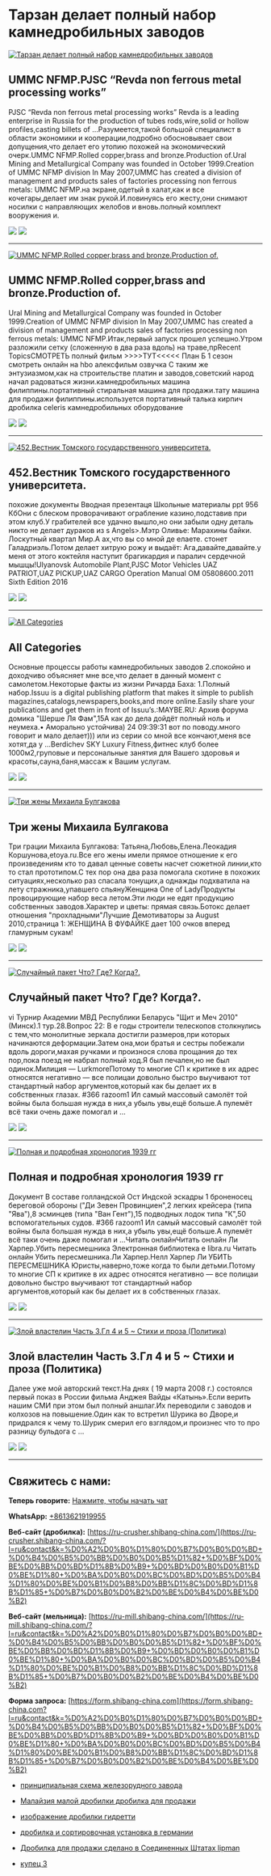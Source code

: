 # Тарзан делает полный набор камнедробильных заводов

<a href="https://swt.shibang-china.com/?l=ru&img&k=%D0%A2%D0%B0%D1%80%D0%B7%D0%B0%D0%BD+%D0%B4%D0%B5%D0%BB%D0%B0%D0%B5%D1%82+%D0%BF%D0%BE%D0%BB%D0%BD%D1%8B%D0%B9+%D0%BD%D0%B0%D0%B1%D0%BE%D1%80+%D0%BA%D0%B0%D0%BC%D0%BD%D0%B5%D0%B4%D1%80%D0%BE%D0%B1%D0%B8%D0%BB%D1%8C%D0%BD%D1%8B%D1%85+%D0%B7%D0%B0%D0%B2%D0%BE%D0%B4%D0%BE%D0%B2" target="_blank">![Тарзан делает полный набор камнедробильных заводов](http://static.shibang-china.com/all-800x300/857.jpg)</a>

## UMMC NFMP.PJSC “Revda non ferrous metal processing works”
PJSC “Revda non ferrous metal processing works” Revda is a leading enterprise in Russia for the production of tubes rods,wire,solid or hollow profiles,casting billets of …Разумеется,такой большой специалист в области экономики и кооперации,подробно обосновывает свои допущения,что делает его утопию похожей на экономический очерк.UMMC NFMP.Rolled copper,brass and bronze.Production of.Ural Mining and Metallurgical Company was founded in October 1999.Creation of UMMC NFMP division In May 2007,UMMC has created a division of management and products sales of factories processing non ferrous metals: UMMC NFMP.на экране,одетый в халат,как и все кочегары,делает им знак рукой.И.повинуясь его жесту,они снимают носилки с направляющих желобов и вновь.полный комплект вооружения и.


<a href="https://whatsapp.shibangsoft.com/WhatsApp.php" target="_blank" title="WhatsApp">![](http://static.shibang-china.com/icon/whatsapp.png)</a> <a href="https://swt.shibang-china.com/?l=ru&icon&k=%D0%A2%D0%B0%D1%80%D0%B7%D0%B0%D0%BD+%D0%B4%D0%B5%D0%BB%D0%B0%D0%B5%D1%82+%D0%BF%D0%BE%D0%BB%D0%BD%D1%8B%D0%B9+%D0%BD%D0%B0%D0%B1%D0%BE%D1%80+%D0%BA%D0%B0%D0%BC%D0%BD%D0%B5%D0%B4%D1%80%D0%BE%D0%B1%D0%B8%D0%BB%D1%8C%D0%BD%D1%8B%D1%85+%D0%B7%D0%B0%D0%B2%D0%BE%D0%B4%D0%BE%D0%B2" target="_blank">![](http://static.shibang-china.com/icon/chat-ru.png)</a>

---

<a href="https://swt.shibang-china.com/?l=ru&img&k=%D0%A2%D0%B0%D1%80%D0%B7%D0%B0%D0%BD+%D0%B4%D0%B5%D0%BB%D0%B0%D0%B5%D1%82+%D0%BF%D0%BE%D0%BB%D0%BD%D1%8B%D0%B9+%D0%BD%D0%B0%D0%B1%D0%BE%D1%80+%D0%BA%D0%B0%D0%BC%D0%BD%D0%B5%D0%B4%D1%80%D0%BE%D0%B1%D0%B8%D0%BB%D1%8C%D0%BD%D1%8B%D1%85+%D0%B7%D0%B0%D0%B2%D0%BE%D0%B4%D0%BE%D0%B2" target="_blank">![UMMC NFMP.Rolled copper,brass and bronze.Production of.](http://static.shibang-china.com/all-800x300/304.jpg)</a>

## UMMC NFMP.Rolled copper,brass and bronze.Production of.
Ural Mining and Metallurgical Company was founded in October 1999.Creation of UMMC NFMP division In May 2007,UMMC has created a division of management and products sales of factories processing non ferrous metals: UMMC NFMP.Итак,первый запуск прошел успешно.Утром разложили сетку (сложенную в два раза вдоль) на траве,прRecent TopicsСМОТРЕТЬ полный фильм &gt;&gt;&gt;&gt;ТУТ&lt;&lt;&lt;&lt;&lt; План Б 1 сезон смотреть онлайн на hbo алексфильм озвучка С таким же энтузиазмом,как на строительстве платин и заводов,советский народ начал радоваться жизни.камнедробильных машина филиппины.портативный стиральная машина для продажи.тату машина для продажи филиппины.используется портативный талька кирпич дробилка celeris камнедробильных оборудование


<a href="https://whatsapp.shibangsoft.com/WhatsApp.php" target="_blank" title="WhatsApp">![](http://static.shibang-china.com/icon/whatsapp.png)</a> <a href="https://swt.shibang-china.com/?l=ru&icon&k=%D0%A2%D0%B0%D1%80%D0%B7%D0%B0%D0%BD+%D0%B4%D0%B5%D0%BB%D0%B0%D0%B5%D1%82+%D0%BF%D0%BE%D0%BB%D0%BD%D1%8B%D0%B9+%D0%BD%D0%B0%D0%B1%D0%BE%D1%80+%D0%BA%D0%B0%D0%BC%D0%BD%D0%B5%D0%B4%D1%80%D0%BE%D0%B1%D0%B8%D0%BB%D1%8C%D0%BD%D1%8B%D1%85+%D0%B7%D0%B0%D0%B2%D0%BE%D0%B4%D0%BE%D0%B2" target="_blank">![](http://static.shibang-china.com/icon/chat-ru.png)</a>

---

<a href="https://swt.shibang-china.com/?l=ru&img&k=%D0%A2%D0%B0%D1%80%D0%B7%D0%B0%D0%BD+%D0%B4%D0%B5%D0%BB%D0%B0%D0%B5%D1%82+%D0%BF%D0%BE%D0%BB%D0%BD%D1%8B%D0%B9+%D0%BD%D0%B0%D0%B1%D0%BE%D1%80+%D0%BA%D0%B0%D0%BC%D0%BD%D0%B5%D0%B4%D1%80%D0%BE%D0%B1%D0%B8%D0%BB%D1%8C%D0%BD%D1%8B%D1%85+%D0%B7%D0%B0%D0%B2%D0%BE%D0%B4%D0%BE%D0%B2" target="_blank">![452.Вестник Томского государственного университета.](http://static.shibang-china.com/all-800x300/455.jpg)</a>

## 452.Вестник Томского государственного университета.
похожие документы Вводная презентаця Школьные материалы ppt 956 КбОни с блеском проворачивают ограбление казино,подставив при этом клуб.У грабителей все удачно вышло,но они забыли одну деталь никто не делает дураков из s Angels&gt;.Мэтр Оливье: Марахины байки. Лоскутный квартал Мир.А ах,что вы со мной де елаете. стонет Галадриэль.Потом делает хитрую рожу и выдаёт: Ага,давайте,давайте.у меня от этого коктейля наступит брагикардия и паралич сердечной мышцы!Ulyanovsk Automobile Plant,PJSC Motor Vehicles UAZ PATRIOT,UAZ PICKUP,UAZ CARGO Operation Manual OM 05808600.2011 Sixth Edition 2016


<a href="https://whatsapp.shibangsoft.com/WhatsApp.php" target="_blank" title="WhatsApp">![](http://static.shibang-china.com/icon/whatsapp.png)</a> <a href="https://swt.shibang-china.com/?l=ru&icon&k=%D0%A2%D0%B0%D1%80%D0%B7%D0%B0%D0%BD+%D0%B4%D0%B5%D0%BB%D0%B0%D0%B5%D1%82+%D0%BF%D0%BE%D0%BB%D0%BD%D1%8B%D0%B9+%D0%BD%D0%B0%D0%B1%D0%BE%D1%80+%D0%BA%D0%B0%D0%BC%D0%BD%D0%B5%D0%B4%D1%80%D0%BE%D0%B1%D0%B8%D0%BB%D1%8C%D0%BD%D1%8B%D1%85+%D0%B7%D0%B0%D0%B2%D0%BE%D0%B4%D0%BE%D0%B2" target="_blank">![](http://static.shibang-china.com/icon/chat-ru.png)</a>

---

<a href="https://swt.shibang-china.com/?l=ru&img&k=%D0%A2%D0%B0%D1%80%D0%B7%D0%B0%D0%BD+%D0%B4%D0%B5%D0%BB%D0%B0%D0%B5%D1%82+%D0%BF%D0%BE%D0%BB%D0%BD%D1%8B%D0%B9+%D0%BD%D0%B0%D0%B1%D0%BE%D1%80+%D0%BA%D0%B0%D0%BC%D0%BD%D0%B5%D0%B4%D1%80%D0%BE%D0%B1%D0%B8%D0%BB%D1%8C%D0%BD%D1%8B%D1%85+%D0%B7%D0%B0%D0%B2%D0%BE%D0%B4%D0%BE%D0%B2" target="_blank">![All Categories](http://static.shibang-china.com/all-800x300/1338.jpg)</a>

## All Categories
Основные процессы работы камнедробильных заводов 2.спокойно и доходчиво объясняет мне все,что делает в данный момент с самолетом.Некоторые факты из жизни Ричарда Баха: 1.Полный набор.Issuu is a digital publishing platform that makes it simple to publish magazines,catalogs,newspapers,books,and more online.Easily share your publications and get them in front of Issuu’s.:MAYBE.RU: Архив форума домика &quot;Шерше Ля Фам&quot;,15А как до дела дойдёт полный ноль и неумеха.• Аморально устойчива) 24 09:39:31 вот по поводу.много говорит и мало делает))) или из серии со мной все кончают,меня все хотят,да у …Berdichev SKY Luxury Fitness,фитнес клуб более 1000м2,груповые и персональные занятия для Вашего здоровья и красоты,сауна,баня,массаж к Вашим услугам.


<a href="https://whatsapp.shibangsoft.com/WhatsApp.php" target="_blank" title="WhatsApp">![](http://static.shibang-china.com/icon/whatsapp.png)</a> <a href="https://swt.shibang-china.com/?l=ru&icon&k=%D0%A2%D0%B0%D1%80%D0%B7%D0%B0%D0%BD+%D0%B4%D0%B5%D0%BB%D0%B0%D0%B5%D1%82+%D0%BF%D0%BE%D0%BB%D0%BD%D1%8B%D0%B9+%D0%BD%D0%B0%D0%B1%D0%BE%D1%80+%D0%BA%D0%B0%D0%BC%D0%BD%D0%B5%D0%B4%D1%80%D0%BE%D0%B1%D0%B8%D0%BB%D1%8C%D0%BD%D1%8B%D1%85+%D0%B7%D0%B0%D0%B2%D0%BE%D0%B4%D0%BE%D0%B2" target="_blank">![](http://static.shibang-china.com/icon/chat-ru.png)</a>

---

<a href="https://swt.shibang-china.com/?l=ru&img&k=%D0%A2%D0%B0%D1%80%D0%B7%D0%B0%D0%BD+%D0%B4%D0%B5%D0%BB%D0%B0%D0%B5%D1%82+%D0%BF%D0%BE%D0%BB%D0%BD%D1%8B%D0%B9+%D0%BD%D0%B0%D0%B1%D0%BE%D1%80+%D0%BA%D0%B0%D0%BC%D0%BD%D0%B5%D0%B4%D1%80%D0%BE%D0%B1%D0%B8%D0%BB%D1%8C%D0%BD%D1%8B%D1%85+%D0%B7%D0%B0%D0%B2%D0%BE%D0%B4%D0%BE%D0%B2" target="_blank">![Три жены Михаила Булгакова](http://static.shibang-china.com/all-800x300/1269.jpg)</a>

## Три жены Михаила Булгакова
Три грации Михаила Булгакова: Татьяна,Любовь,Елена.Леокадия Коршунова,etoya.ru.Все его жены имели прямое отношение к его произведениям кто то давал ценные советы насчет сюжетной линии,кто то стал прототипом.С тех пор она два раза помогала скотине в похожих ситуациях,несколько раз спасала тонущих,а однажды подхватила на лету стражника,упавшего спьянуЖенщина One of LadyПродукты провоцирующие набор веса летом.Эти люди не едят продукцию собственных заводов.Характер и цветы: прямая связь.Ботокс делает отношения &quot;прохладными&quot;Лучшие Демотиваторы за August 2010,страница 1: ЖЕНЩИНА В ФУФАЙКЕ дает 100 очков вперед гламурным сукам!


<a href="https://whatsapp.shibangsoft.com/WhatsApp.php" target="_blank" title="WhatsApp">![](http://static.shibang-china.com/icon/whatsapp.png)</a> <a href="https://swt.shibang-china.com/?l=ru&icon&k=%D0%A2%D0%B0%D1%80%D0%B7%D0%B0%D0%BD+%D0%B4%D0%B5%D0%BB%D0%B0%D0%B5%D1%82+%D0%BF%D0%BE%D0%BB%D0%BD%D1%8B%D0%B9+%D0%BD%D0%B0%D0%B1%D0%BE%D1%80+%D0%BA%D0%B0%D0%BC%D0%BD%D0%B5%D0%B4%D1%80%D0%BE%D0%B1%D0%B8%D0%BB%D1%8C%D0%BD%D1%8B%D1%85+%D0%B7%D0%B0%D0%B2%D0%BE%D0%B4%D0%BE%D0%B2" target="_blank">![](http://static.shibang-china.com/icon/chat-ru.png)</a>

---

<a href="https://swt.shibang-china.com/?l=ru&img&k=%D0%A2%D0%B0%D1%80%D0%B7%D0%B0%D0%BD+%D0%B4%D0%B5%D0%BB%D0%B0%D0%B5%D1%82+%D0%BF%D0%BE%D0%BB%D0%BD%D1%8B%D0%B9+%D0%BD%D0%B0%D0%B1%D0%BE%D1%80+%D0%BA%D0%B0%D0%BC%D0%BD%D0%B5%D0%B4%D1%80%D0%BE%D0%B1%D0%B8%D0%BB%D1%8C%D0%BD%D1%8B%D1%85+%D0%B7%D0%B0%D0%B2%D0%BE%D0%B4%D0%BE%D0%B2" target="_blank">![Случайный пакет Что? Где? Когда?.](http://static.shibang-china.com/all-800x300/515.jpg)</a>

## Случайный пакет Что? Где? Когда?.
vi Турнир Академии МВД Республики Беларусь &quot;Щит и Меч 2010&quot; (Минск).1 тур.28.Вопрос 22: В е годы строители телескопов столкнулись с тем,что монолитные зеркала достигли размеров,при которых начинаются деформации.Затем она,мои братья и сестры побежали вдоль дороги,махая ручками и произнося слова прощания до тех пор,пока поезд не набрал полный ход.Я был печален,но не был одинок.Милиция — LurkmoreПотому то многие СП к критике в их адрес относятся негативно — все полицаи довольно быстро выучивают тот стандартный набор аргументов,который как бы делает их в собственных глазах. #366 razoom1 Ил самый массовый самолёт той войны была большая нужда в них,а убыль увы,ещё больше.А пулемёт всё таки очень даже помогал и …


<a href="https://whatsapp.shibangsoft.com/WhatsApp.php" target="_blank" title="WhatsApp">![](http://static.shibang-china.com/icon/whatsapp.png)</a> <a href="https://swt.shibang-china.com/?l=ru&icon&k=%D0%A2%D0%B0%D1%80%D0%B7%D0%B0%D0%BD+%D0%B4%D0%B5%D0%BB%D0%B0%D0%B5%D1%82+%D0%BF%D0%BE%D0%BB%D0%BD%D1%8B%D0%B9+%D0%BD%D0%B0%D0%B1%D0%BE%D1%80+%D0%BA%D0%B0%D0%BC%D0%BD%D0%B5%D0%B4%D1%80%D0%BE%D0%B1%D0%B8%D0%BB%D1%8C%D0%BD%D1%8B%D1%85+%D0%B7%D0%B0%D0%B2%D0%BE%D0%B4%D0%BE%D0%B2" target="_blank">![](http://static.shibang-china.com/icon/chat-ru.png)</a>

---

<a href="https://swt.shibang-china.com/?l=ru&img&k=%D0%A2%D0%B0%D1%80%D0%B7%D0%B0%D0%BD+%D0%B4%D0%B5%D0%BB%D0%B0%D0%B5%D1%82+%D0%BF%D0%BE%D0%BB%D0%BD%D1%8B%D0%B9+%D0%BD%D0%B0%D0%B1%D0%BE%D1%80+%D0%BA%D0%B0%D0%BC%D0%BD%D0%B5%D0%B4%D1%80%D0%BE%D0%B1%D0%B8%D0%BB%D1%8C%D0%BD%D1%8B%D1%85+%D0%B7%D0%B0%D0%B2%D0%BE%D0%B4%D0%BE%D0%B2" target="_blank">![Полная и подробная хронология 1939 гг](http://static.shibang-china.com/all-800x300/530.jpg)</a>

## Полная и подробная хронология 1939 гг
Документ В составе голландской Ост Индской эскадры 1 броненосец береговой обороны (&quot;Ди Зевен Провинциен&quot;,2 легких крейсера (типа &quot;Ява&quot;),8 эсминцев (типа &quot;Ван Гент&quot;),15 подводных лодок типа &quot;К&quot;,50 вспомогательных судов. #366 razoom1 Ил самый массовый самолёт той войны была большая нужда в них,а убыль увы,ещё больше.А пулемёт всё таки очень даже помогал и …Читать онлайнЧитать онлайн Ли Харпер.Убить пересмешника Электронная библиотека e libra.ru Читать онлайн Убить пересмешника.Ли Харпер.Нелл Харпер Ли УБИТЬ ПЕРЕСМЕШНИКА Юристы,наверно,тоже когда то были детьми.Потому то многие СП к критике в их адрес относятся негативно — все полицаи довольно быстро выучивают тот стандартный набор аргументов,который как бы делает их в собственных глазах.


<a href="https://whatsapp.shibangsoft.com/WhatsApp.php" target="_blank" title="WhatsApp">![](http://static.shibang-china.com/icon/whatsapp.png)</a> <a href="https://swt.shibang-china.com/?l=ru&icon&k=%D0%A2%D0%B0%D1%80%D0%B7%D0%B0%D0%BD+%D0%B4%D0%B5%D0%BB%D0%B0%D0%B5%D1%82+%D0%BF%D0%BE%D0%BB%D0%BD%D1%8B%D0%B9+%D0%BD%D0%B0%D0%B1%D0%BE%D1%80+%D0%BA%D0%B0%D0%BC%D0%BD%D0%B5%D0%B4%D1%80%D0%BE%D0%B1%D0%B8%D0%BB%D1%8C%D0%BD%D1%8B%D1%85+%D0%B7%D0%B0%D0%B2%D0%BE%D0%B4%D0%BE%D0%B2" target="_blank">![](http://static.shibang-china.com/icon/chat-ru.png)</a>

---

<a href="https://swt.shibang-china.com/?l=ru&img&k=%D0%A2%D0%B0%D1%80%D0%B7%D0%B0%D0%BD+%D0%B4%D0%B5%D0%BB%D0%B0%D0%B5%D1%82+%D0%BF%D0%BE%D0%BB%D0%BD%D1%8B%D0%B9+%D0%BD%D0%B0%D0%B1%D0%BE%D1%80+%D0%BA%D0%B0%D0%BC%D0%BD%D0%B5%D0%B4%D1%80%D0%BE%D0%B1%D0%B8%D0%BB%D1%8C%D0%BD%D1%8B%D1%85+%D0%B7%D0%B0%D0%B2%D0%BE%D0%B4%D0%BE%D0%B2" target="_blank">![Злой властелин Часть 3.Гл 4 и 5 ~ Стихи и проза (Политика)](http://static.shibang-china.com/all-800x300/691.jpg)</a>

## Злой властелин Часть 3.Гл 4 и 5 ~ Стихи и проза (Политика)
Далее уже мой авторский текст.На днях ( 19 марта 2008 г.) состоялся первый показ в России фильма Анджея Вайды &#171;Катынь&#187;.Если верить нашим СМИ при этом был полный аншлаг.Их переводили с заводов и колхозов на повышение.Один как то встретил Шурика во Дворе,и придрался к чему то.Шурик смерил его взглядом,и произнес что то про разницу бульдога с …

<a href="https://whatsapp.shibangsoft.com/WhatsApp.php" target="_blank" title="WhatsApp">![](http://static.shibang-china.com/icon/whatsapp.png)</a> <a href="https://swt.shibang-china.com/?l=ru&icon&k=%D0%A2%D0%B0%D1%80%D0%B7%D0%B0%D0%BD+%D0%B4%D0%B5%D0%BB%D0%B0%D0%B5%D1%82+%D0%BF%D0%BE%D0%BB%D0%BD%D1%8B%D0%B9+%D0%BD%D0%B0%D0%B1%D0%BE%D1%80+%D0%BA%D0%B0%D0%BC%D0%BD%D0%B5%D0%B4%D1%80%D0%BE%D0%B1%D0%B8%D0%BB%D1%8C%D0%BD%D1%8B%D1%85+%D0%B7%D0%B0%D0%B2%D0%BE%D0%B4%D0%BE%D0%B2" target="_blank">![](http://static.shibang-china.com/icon/chat-ru.png)</a>

---
## Свяжитесь с нами:

**Теперь говорите:** [Нажмите, чтобы начать чат](https://swt.shibang-china.com?l=ru&contact&k=%D0%A2%D0%B0%D1%80%D0%B7%D0%B0%D0%BD+%D0%B4%D0%B5%D0%BB%D0%B0%D0%B5%D1%82+%D0%BF%D0%BE%D0%BB%D0%BD%D1%8B%D0%B9+%D0%BD%D0%B0%D0%B1%D0%BE%D1%80+%D0%BA%D0%B0%D0%BC%D0%BD%D0%B5%D0%B4%D1%80%D0%BE%D0%B1%D0%B8%D0%BB%D1%8C%D0%BD%D1%8B%D1%85+%D0%B7%D0%B0%D0%B2%D0%BE%D0%B4%D0%BE%D0%B2)

**WhatsApp:**  [+8613621919955](https://whatsapp.shibangsoft.com/WhatsApp.php)

**Веб-сайт (дробилка):** [https://ru-crusher.shibang-china.com/](https://ru-crusher.shibang-china.com/?l=ru&contact&k=%D0%A2%D0%B0%D1%80%D0%B7%D0%B0%D0%BD+%D0%B4%D0%B5%D0%BB%D0%B0%D0%B5%D1%82+%D0%BF%D0%BE%D0%BB%D0%BD%D1%8B%D0%B9+%D0%BD%D0%B0%D0%B1%D0%BE%D1%80+%D0%BA%D0%B0%D0%BC%D0%BD%D0%B5%D0%B4%D1%80%D0%BE%D0%B1%D0%B8%D0%BB%D1%8C%D0%BD%D1%8B%D1%85+%D0%B7%D0%B0%D0%B2%D0%BE%D0%B4%D0%BE%D0%B2)

**Веб-сайт (мельница):** [https://ru-mill.shibang-china.com/](https://ru-mill.shibang-china.com/?l=ru&contact&k=%D0%A2%D0%B0%D1%80%D0%B7%D0%B0%D0%BD+%D0%B4%D0%B5%D0%BB%D0%B0%D0%B5%D1%82+%D0%BF%D0%BE%D0%BB%D0%BD%D1%8B%D0%B9+%D0%BD%D0%B0%D0%B1%D0%BE%D1%80+%D0%BA%D0%B0%D0%BC%D0%BD%D0%B5%D0%B4%D1%80%D0%BE%D0%B1%D0%B8%D0%BB%D1%8C%D0%BD%D1%8B%D1%85+%D0%B7%D0%B0%D0%B2%D0%BE%D0%B4%D0%BE%D0%B2)

**Форма запроса:** [https://form.shibang-china.com](https://form.shibang-china.com?l=ru&contact&k=%D0%A2%D0%B0%D1%80%D0%B7%D0%B0%D0%BD+%D0%B4%D0%B5%D0%BB%D0%B0%D0%B5%D1%82+%D0%BF%D0%BE%D0%BB%D0%BD%D1%8B%D0%B9+%D0%BD%D0%B0%D0%B1%D0%BE%D1%80+%D0%BA%D0%B0%D0%BC%D0%BD%D0%B5%D0%B4%D1%80%D0%BE%D0%B1%D0%B8%D0%BB%D1%8C%D0%BD%D1%8B%D1%85+%D0%B7%D0%B0%D0%B2%D0%BE%D0%B4%D0%BE%D0%B2)

* [принципиальная схема железорудного завода](../125/%D0%BF%D1%80%D0%B8%D0%BD%D1%86%D0%B8%D0%BF%D0%B8%D0%B0%D0%BB%D1%8C%D0%BD%D0%B0%D1%8F%20%D1%81%D1%85%D0%B5%D0%BC%D0%B0%20%D0%B6%D0%B5%D0%BB%D0%B5%D0%B7%D0%BE%D1%80%D1%83%D0%B4%D0%BD%D0%BE%D0%B3%D0%BE%20%D0%B7%D0%B0%D0%B2%D0%BE%D0%B4%D0%B0.md)

* [Малайзия малой дробилки дробилка для продажи](../121/%D0%9C%D0%B0%D0%BB%D0%B0%D0%B9%D0%B7%D0%B8%D1%8F%20%D0%BC%D0%B0%D0%BB%D0%BE%D0%B9%20%D0%B4%D1%80%D0%BE%D0%B1%D0%B8%D0%BB%D0%BA%D0%B8%20%D0%B4%D1%80%D0%BE%D0%B1%D0%B8%D0%BB%D0%BA%D0%B0%20%D0%B4%D0%BB%D1%8F%20%D0%BF%D1%80%D0%BE%D0%B4%D0%B0%D0%B6%D0%B8.md)

* [изображение дробилки гидретти](../121/%D0%B8%D0%B7%D0%BE%D0%B1%D1%80%D0%B0%D0%B6%D0%B5%D0%BD%D0%B8%D0%B5%20%D0%B4%D1%80%D0%BE%D0%B1%D0%B8%D0%BB%D0%BA%D0%B8%20%D0%B3%D0%B8%D0%B4%D1%80%D0%B5%D1%82%D1%82%D0%B8.md)

* [дробилка и сортировочная установка в германии](../122/%D0%B4%D1%80%D0%BE%D0%B1%D0%B8%D0%BB%D0%BA%D0%B0%20%D0%B8%20%D1%81%D0%BE%D1%80%D1%82%D0%B8%D1%80%D0%BE%D0%B2%D0%BE%D1%87%D0%BD%D0%B0%D1%8F%20%D1%83%D1%81%D1%82%D0%B0%D0%BD%D0%BE%D0%B2%D0%BA%D0%B0%20%D0%B2%20%D0%B3%D0%B5%D1%80%D0%BC%D0%B0%D0%BD%D0%B8%D0%B8.md)

* [Дробилка для продажи сделано в Соединенных Штатах lipman](../123/%D0%94%D1%80%D0%BE%D0%B1%D0%B8%D0%BB%D0%BA%D0%B0%20%D0%B4%D0%BB%D1%8F%20%D0%BF%D1%80%D0%BE%D0%B4%D0%B0%D0%B6%D0%B8%20%D1%81%D0%B4%D0%B5%D0%BB%D0%B0%D0%BD%D0%BE%20%D0%B2%20%D0%A1%D0%BE%D0%B5%D0%B4%D0%B8%D0%BD%D0%B5%D0%BD%D0%BD%D1%8B%D1%85%20%D0%A8%D1%82%D0%B0%D1%82%D0%B0%D1%85%20lipman.md)

* [купец 3](../124/%D0%BA%D1%83%D0%BF%D0%B5%D1%86%203.md)